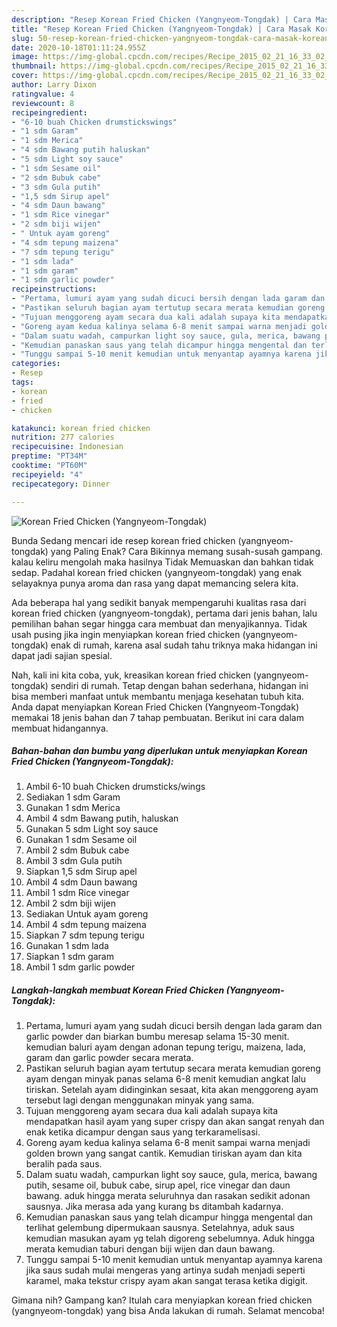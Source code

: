 ```yaml
---
description: "Resep Korean Fried Chicken (Yangnyeom-Tongdak) | Cara Masak Korean Fried Chicken (Yangnyeom-Tongdak) Yang Menggugah Selera"
title: "Resep Korean Fried Chicken (Yangnyeom-Tongdak) | Cara Masak Korean Fried Chicken (Yangnyeom-Tongdak) Yang Menggugah Selera"
slug: 50-resep-korean-fried-chicken-yangnyeom-tongdak-cara-masak-korean-fried-chicken-yangnyeom-tongdak-yang-menggugah-selera
date: 2020-10-18T01:11:24.955Z
image: https://img-global.cpcdn.com/recipes/Recipe_2015_02_21_16_33_02_324_c709cfddb656dc5232bf/751x532cq70/korean-fried-chicken-yangnyeom-tongdak-foto-resep-utama.jpg
thumbnail: https://img-global.cpcdn.com/recipes/Recipe_2015_02_21_16_33_02_324_c709cfddb656dc5232bf/751x532cq70/korean-fried-chicken-yangnyeom-tongdak-foto-resep-utama.jpg
cover: https://img-global.cpcdn.com/recipes/Recipe_2015_02_21_16_33_02_324_c709cfddb656dc5232bf/751x532cq70/korean-fried-chicken-yangnyeom-tongdak-foto-resep-utama.jpg
author: Larry Dixon
ratingvalue: 4
reviewcount: 8
recipeingredient:
- "6-10 buah Chicken drumstickswings"
- "1 sdm Garam"
- "1 sdm Merica"
- "4 sdm Bawang putih haluskan"
- "5 sdm Light soy sauce"
- "1 sdm Sesame oil"
- "2 sdm Bubuk cabe"
- "3 sdm Gula putih"
- "1,5 sdm Sirup apel"
- "4 sdm Daun bawang"
- "1 sdm Rice vinegar"
- "2 sdm biji wijen"
- " Untuk ayam goreng"
- "4 sdm tepung maizena"
- "7 sdm tepung terigu"
- "1 sdm lada"
- "1 sdm garam"
- "1 sdm garlic powder"
recipeinstructions:
- "Pertama, lumuri ayam yang sudah dicuci bersih dengan lada garam dan garlic powder dan biarkan bumbu meresap selama 15-30 menit. kemudian baluri ayam dengan adonan tepung terigu, maizena, lada, garam dan garlic powder secara merata."
- "Pastikan seluruh bagian ayam tertutup secara merata kemudian goreng ayam dengan minyak panas selama 6-8 menit kemudian angkat lalu tiriskan. Setelah ayam didinginkan sesaat, kita akan menggoreng ayam tersebut lagi dengan menggunakan minyak yang sama."
- "Tujuan menggoreng ayam secara dua kali adalah supaya kita mendapatkan hasil ayam yang super crispy dan akan sangat renyah dan enak ketika dicampur dengan saus yang terkaramelisasi."
- "Goreng ayam kedua kalinya selama 6-8 menit sampai warna menjadi golden brown yang sangat cantik. Kemudian tiriskan ayam dan kita beralih pada saus."
- "Dalam suatu wadah, campurkan light soy sauce, gula, merica, bawang putih, sesame oil, bubuk cabe, sirup apel, rice vinegar dan daun bawang. aduk hingga merata seluruhnya dan rasakan sedikit adonan sausnya. Jika merasa ada yang kurang bs ditambah kadarnya."
- "Kemudian panaskan saus yang telah dicampur hingga mengental dan terlihat gelembung dipermukaan sausnya. Setelahnya, aduk saus kemudian masukan ayam yg telah digoreng sebelumnya. Aduk hingga merata kemudian taburi dengan biji wijen dan daun bawang."
- "Tunggu sampai 5-10 menit kemudian untuk menyantap ayamnya karena jika saus sudah mulai mengeras yang artinya sudah menjadi seperti karamel, maka tekstur crispy ayam akan sangat terasa ketika digigit."
categories:
- Resep
tags:
- korean
- fried
- chicken

katakunci: korean fried chicken 
nutrition: 277 calories
recipecuisine: Indonesian
preptime: "PT34M"
cooktime: "PT60M"
recipeyield: "4"
recipecategory: Dinner

---
```



![Korean Fried Chicken (Yangnyeom-Tongdak)](https://img-global.cpcdn.com/recipes/Recipe_2015_02_21_16_33_02_324_c709cfddb656dc5232bf/751x532cq70/korean-fried-chicken-yangnyeom-tongdak-foto-resep-utama.jpg)

Bunda Sedang mencari ide resep korean fried chicken (yangnyeom-tongdak) yang Paling Enak? Cara Bikinnya memang susah-susah gampang. kalau keliru mengolah maka hasilnya Tidak Memuaskan dan bahkan tidak sedap. Padahal korean fried chicken (yangnyeom-tongdak) yang enak selayaknya punya aroma dan rasa yang dapat memancing selera kita.



Ada beberapa hal yang sedikit banyak mempengaruhi kualitas rasa dari korean fried chicken (yangnyeom-tongdak), pertama dari jenis bahan, lalu pemilihan bahan segar hingga cara membuat dan menyajikannya. Tidak usah pusing jika ingin menyiapkan korean fried chicken (yangnyeom-tongdak) enak di rumah, karena asal sudah tahu triknya maka hidangan ini dapat jadi sajian spesial.


Nah, kali ini kita coba, yuk, kreasikan korean fried chicken (yangnyeom-tongdak) sendiri di rumah. Tetap dengan bahan sederhana, hidangan ini bisa memberi manfaat untuk membantu menjaga kesehatan tubuh kita. Anda dapat menyiapkan Korean Fried Chicken (Yangnyeom-Tongdak) memakai 18 jenis bahan dan 7 tahap pembuatan. Berikut ini cara dalam membuat hidangannya.

<!--inarticleads1-->

##### Bahan-bahan dan bumbu yang diperlukan untuk menyiapkan Korean Fried Chicken (Yangnyeom-Tongdak):

1. Ambil 6-10 buah Chicken drumsticks/wings
1. Sediakan 1 sdm Garam
1. Gunakan 1 sdm Merica
1. Ambil 4 sdm Bawang putih, haluskan
1. Gunakan 5 sdm Light soy sauce
1. Gunakan 1 sdm Sesame oil
1. Ambil 2 sdm Bubuk cabe
1. Ambil 3 sdm Gula putih
1. Siapkan 1,5 sdm Sirup apel
1. Ambil 4 sdm Daun bawang
1. Ambil 1 sdm Rice vinegar
1. Ambil 2 sdm biji wijen
1. Sediakan  Untuk ayam goreng
1. Ambil 4 sdm tepung maizena
1. Siapkan 7 sdm tepung terigu
1. Gunakan 1 sdm lada
1. Siapkan 1 sdm garam
1. Ambil 1 sdm garlic powder




<!--inarticleads2-->

##### Langkah-langkah membuat Korean Fried Chicken (Yangnyeom-Tongdak):

1. Pertama, lumuri ayam yang sudah dicuci bersih dengan lada garam dan garlic powder dan biarkan bumbu meresap selama 15-30 menit. kemudian baluri ayam dengan adonan tepung terigu, maizena, lada, garam dan garlic powder secara merata.
1. Pastikan seluruh bagian ayam tertutup secara merata kemudian goreng ayam dengan minyak panas selama 6-8 menit kemudian angkat lalu tiriskan. Setelah ayam didinginkan sesaat, kita akan menggoreng ayam tersebut lagi dengan menggunakan minyak yang sama.
1. Tujuan menggoreng ayam secara dua kali adalah supaya kita mendapatkan hasil ayam yang super crispy dan akan sangat renyah dan enak ketika dicampur dengan saus yang terkaramelisasi.
1. Goreng ayam kedua kalinya selama 6-8 menit sampai warna menjadi golden brown yang sangat cantik. Kemudian tiriskan ayam dan kita beralih pada saus.
1. Dalam suatu wadah, campurkan light soy sauce, gula, merica, bawang putih, sesame oil, bubuk cabe, sirup apel, rice vinegar dan daun bawang. aduk hingga merata seluruhnya dan rasakan sedikit adonan sausnya. Jika merasa ada yang kurang bs ditambah kadarnya.
1. Kemudian panaskan saus yang telah dicampur hingga mengental dan terlihat gelembung dipermukaan sausnya. Setelahnya, aduk saus kemudian masukan ayam yg telah digoreng sebelumnya. Aduk hingga merata kemudian taburi dengan biji wijen dan daun bawang.
1. Tunggu sampai 5-10 menit kemudian untuk menyantap ayamnya karena jika saus sudah mulai mengeras yang artinya sudah menjadi seperti karamel, maka tekstur crispy ayam akan sangat terasa ketika digigit.




Gimana nih? Gampang kan? Itulah cara menyiapkan korean fried chicken (yangnyeom-tongdak) yang bisa Anda lakukan di rumah. Selamat mencoba!
